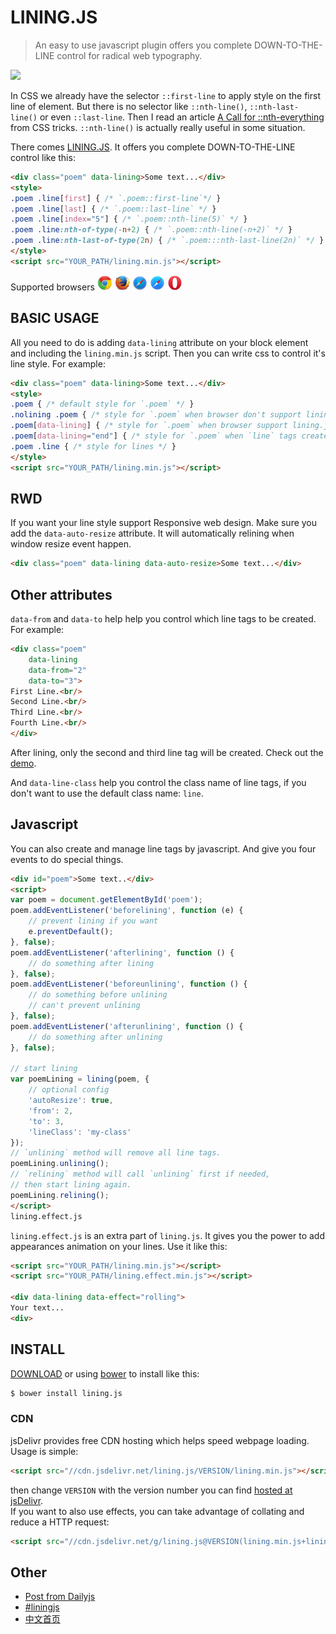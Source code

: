 LINING.JS
==

> An easy to use javascript plugin offers you complete DOWN-TO-THE-LINE control for radical web typography.

<img src="https://travis-ci.org/zmmbreeze/lining.js.svg?branch=master"/>

In CSS we already have the selector `::first-line` to apply style on the first line of element. But there is no selector like `::nth-line()`, `::nth-last-line()` or even `::last-line`. Then I read an article [A Call for ::nth-everything](http://css-tricks.com/a-call-for-nth-everything/) from CSS tricks. `::nth-line()` is actually really useful in some situation.

There comes [LINING.JS](http://zencode.in/lining.js/). It offers you complete DOWN-TO-THE-LINE control like this:

```html
<div class="poem" data-lining>Some text...</div>
<style>
.poem .line[first] { /* `.poem::first-line`*/ }
.poem .line[last] { /* `.poem::last-line` */ }
.poem .line[index="5"] { /* `.poem::nth-line(5)` */ }
.poem .line:nth-of-type(-n+2) { /* `.poem::nth-line(-n+2)` */ }
.poem .line:nth-last-of-type(2n) { /* `.poem:::nth-last-line(2n)` */ }
</style>
<script src="YOUR_PATH/lining.min.js"></script>
```

Supported browsers 
<img src="assets/chrome_256x256.png" width="24" height="24" alt="Lastest Chrome" title="Latest Chrome">
<img src="assets/firefox_256x256.png" width="24" height="24" alt="Lastest Firefox" title="Latest Firefox">
<img src="assets/safari_256x256.png" width="24" height="24" alt="Lastest Safari" title="Latest Safari">
<img src="assets/safari-ios_256x256.png" width="24" height="24" alt="Lastest Mobile Safari" title="Lastest Mobile Safari">
<img src="assets/opera_256x256.png" width="24" height="24" alt="Lastest Opera" title="Lastest Opera">

BASIC USAGE
--
All you need to do is adding `data-lining` attribute on your block element and including the `lining.min.js` script. Then you can write css to control it's line style. For example:

```html
<div class="poem" data-lining>Some text...</div>
<style>
.poem { /* default style for `.poem` */ }
.nolining .poem { /* style for `.poem` when browser don't support lining.js */ }
.poem[data-lining] { /* style for `.poem` when browser support lining.js */ }
.poem[data-lining="end"] { /* style for `.poem` when `line` tags created */ }
.poem .line { /* style for lines */ }
</style>
<script src="YOUR_PATH/lining.min.js"></script>
```

RWD
--
If you want your line style support Responsive web design. Make sure you add the `data-auto-resize` attribute. It will automatically relining when window resize event happen.

```html
<div class="poem" data-lining data-auto-resize>Some text...</div>
```

Other attributes
--
`data-from` and `data-to` help help you control which line tags to be created. For example:

```html
<div class="poem"
    data-lining
    data-from="2"
    data-to="3">
First Line.<br/>
Second Line.<br/>
Third Line.<br/>
Fourth Line.<br/>
</div>
```

After lining, only the second and third line tag will be created. Check out the [demo](http://jsbin.com/riweb/2/edit?output).

And `data-line-class` help you control the class name of line tags, if you don't want to use the default class name: `line`.

Javascript
--
You can also create and manage line tags by javascript. And give you four events to do special things.

```html
<div id="poem">Some text..</div>
<script>
var poem = document.getElementById('poem');
poem.addEventListener('beforelining', function (e) {
    // prevent lining if you want
    e.preventDefault();
}, false);
poem.addEventListener('afterlining', function () {
    // do something after lining
}, false);
poem.addEventListener('beforeunlining', function () {
    // do something before unlining
    // can't prevent unlining
}, false);
poem.addEventListener('afterunlining', function () {
    // do something after unlining
}, false);

// start lining
var poemLining = lining(poem, {
    // optional config
    'autoResize': true,
    'from': 2,
    'to': 3,
    'lineClass': 'my-class'
});
// `unlining` method will remove all line tags.
poemLining.unlining();
// `relining` method will call `unlining` first if needed,
// then start lining again.
poemLining.relining();
</script>
lining.effect.js
```

`lining.effect.js` is an extra part of `lining.js`. It gives you the power to add appearances animation on your lines. Use it like this:

```html
<script src="YOUR_PATH/lining.min.js"></script>
<script src="YOUR_PATH/lining.effect.min.js"></script>

<div data-lining data-effect="rolling">
Your text...
<div>
```

INSTALL
--

[DOWNLOAD](https://github.com/zmmbreeze/lining.js/releases) or using [bower](http://bower.io/) to install like this:

```sh
$ bower install lining.js
```

### CDN

jsDelivr provides free CDN hosting which helps speed webpage loading.  Usage is simple:
```html
<script src="//cdn.jsdelivr.net/lining.js/VERSION/lining.min.js"></script>
```
then change `VERSION` with the version number you can find [hosted at jsDelivr](http://www.jsdelivr.com/#!lining.js).<br>
If you want to also use effects, you can take advantage of collating and reduce a HTTP request:
```html
<script src="//cdn.jsdelivr.net/g/lining.js@VERSION(lining.min.js+lining.effect.min.js)"></script>
```

Other
--

- [Post from Dailyjs](http://dailyjs.com/2014/11/17/protractor-perf-lining/#liningjs)
- [#liningjs](https://twitter.com/hashtag/liningjs)
- [中文首页](http://zencode.in/lining.js/index_cn.html)
